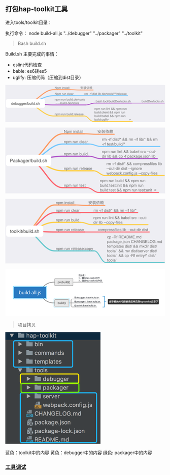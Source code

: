 ##  打包hap-toolkit工具

进入tools/toolkit目录：

执行命令： node build-all.js "../debugger"  "../packager"  "../toolkit"

>  Bash build.sh

Build.sh 主要完成的事情：

- eslint代码检查
- bable: es6转es5
- uglify: 压缩代码（压缩到dist目录）

![WechatIMG39](../source/WechatIMG39.png)

![WechatIMG40.png](../source/WechatIMG40.png)

![WechatIMG41.png](../source/WechatIMG41.png)


![image-20180927190727455](../source/image-20180927190727455.png)

> 项目拷贝

<img src='../source/image-20180927194721370.png' style="width:300px;">

蓝色：toolkit中的内容        黄色：debugger中的内容         绿色: packager中的内容



### [工具调试](http://quickappwiki.hapjs.org/docs/quickapp_tech/hap-toolkit-contribution)

